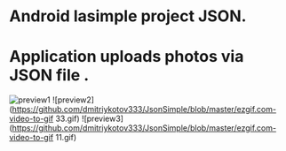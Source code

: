 # Android lasimple project JSON.
# Application uploads photos via JSON file .
![preview1](https://github.com/dmitriykotov333/JsonSimple/blob/master/ezgif.com-video-to-gif-22.gif)
![preview2](https://github.com/dmitriykotov333/JsonSimple/blob/master/ezgif.com-video-to-gif 33.gif)
![preview3](https://github.com/dmitriykotov333/JsonSimple/blob/master/ezgif.com-video-to-gif 11.gif)
